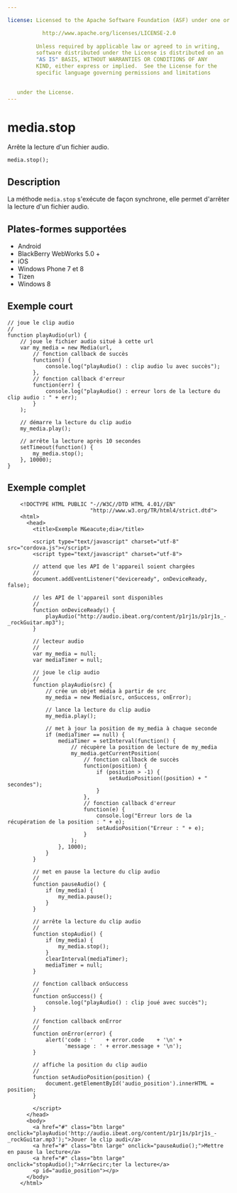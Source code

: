 ```yaml
---

license: Licensed to the Apache Software Foundation (ASF) under one or more contributor license agreements. See the NOTICE file distributed with this work for additional information regarding copyright ownership. The ASF licenses this file to you under the Apache License, Version 2.0 (the "License"); you may not use this file except in compliance with the License. You may obtain a copy of the License at

           http://www.apache.org/licenses/LICENSE-2.0
    
         Unless required by applicable law or agreed to in writing,
         software distributed under the License is distributed on an
         "AS IS" BASIS, WITHOUT WARRANTIES OR CONDITIONS OF ANY
         KIND, either express or implied.  See the License for the
         specific language governing permissions and limitations
    

   under the License.
---
```


# media.stop

Arrête la lecture d'un fichier audio.

    media.stop();
    

## Description

La méthode `media.stop` s'exécute de façon synchrone, elle permet d'arrêter la lecture d'un fichier audio.

## Plates-formes supportées

*   Android
*   BlackBerry WebWorks 5.0 +
*   iOS
*   Windows Phone 7 et 8
*   Tizen
*   Windows 8

## Exemple court

    // joue le clip audio
    //
    function playAudio(url) {
        // joue le fichier audio situé à cette url
        var my_media = new Media(url,
            // fonction callback de succès
            function() {
                console.log("playAudio() : clip audio lu avec succès");
            },
            // fonction callback d'erreur
            function(err) {
                console.log("playAudio() : erreur lors de la lecture du clip audio : " + err);
            }
        );
    
        // démarre la lecture du clip audio
        my_media.play();
    
        // arrête la lecture après 10 secondes
        setTimeout(function() {
            my_media.stop();
        }, 10000);
    }
    

## Exemple complet

        <!DOCTYPE HTML PUBLIC "-//W3C//DTD HTML 4.01//EN"
                              "http://www.w3.org/TR/html4/strict.dtd">
        <html>
          <head>
            <title>Exemple M&eacute;dia</title>
    
            <script type="text/javascript" charset="utf-8" src="cordova.js"></script>
            <script type="text/javascript" charset="utf-8">
    
            // attend que les API de l'appareil soient chargées
            //
            document.addEventListener("deviceready", onDeviceReady, false);
    
            // les API de l'appareil sont disponibles
            //
            function onDeviceReady() {
                playAudio("http://audio.ibeat.org/content/p1rj1s/p1rj1s_-_rockGuitar.mp3");
            }
    
            // lecteur audio
            //
            var my_media = null;
            var mediaTimer = null;
    
            // joue le clip audio
            //
            function playAudio(src) {
                // crée un objet média à partir de src
                my_media = new Media(src, onSuccess, onError);
    
                // lance la lecture du clip audio
                my_media.play();
    
                // met à jour la position de my_media à chaque seconde
                if (mediaTimer == null) {
                    mediaTimer = setInterval(function() {
                        // récupère la position de lecture de my_media
                        my_media.getCurrentPosition(
                            // fonction callback de succès
                            function(position) {
                                if (position > -1) {
                                    setAudioPosition((position) + " secondes");
                                }
                            },
                            // fonction callback d'erreur
                            function(e) {
                                console.log("Erreur lors de la récupération de la position : " + e);
                                setAudioPosition("Erreur : " + e);
                            }
                        );
                    }, 1000);
                }
            }
    
            // met en pause la lecture du clip audio
            //
            function pauseAudio() {
                if (my_media) {
                    my_media.pause();
                }
            }
    
            // arrête la lecture du clip audio
            //
            function stopAudio() {
                if (my_media) {
                    my_media.stop();
                }
                clearInterval(mediaTimer);
                mediaTimer = null;
            }
    
            // fonction callback onSuccess
            //
            function onSuccess() {
                console.log("playAudio() : clip joué avec succès");
            }
    
            // fonction callback onError
            //
            function onError(error) {
                alert('code : '    + error.code    + '\n' +
                      'message : ' + error.message + '\n');
            }
    
            // affiche la position du clip audio
            //
            function setAudioPosition(position) {
                document.getElementById('audio_position').innerHTML = position;
            }
    
            </script>
          </head>
          <body>
            <a href="#" class="btn large" onclick="playAudio('http://audio.ibeat.org/content/p1rj1s/p1rj1s_-_rockGuitar.mp3');">Jouer le clip audi</a>
            <a href="#" class="btn large" onclick="pauseAudio();">Mettre en pause la lecture</a>
            <a href="#" class="btn large" onclick="stopAudio();">Arr&ecirc;ter la lecture</a>
            <p id="audio_position"></p>
          </body>
        </html>